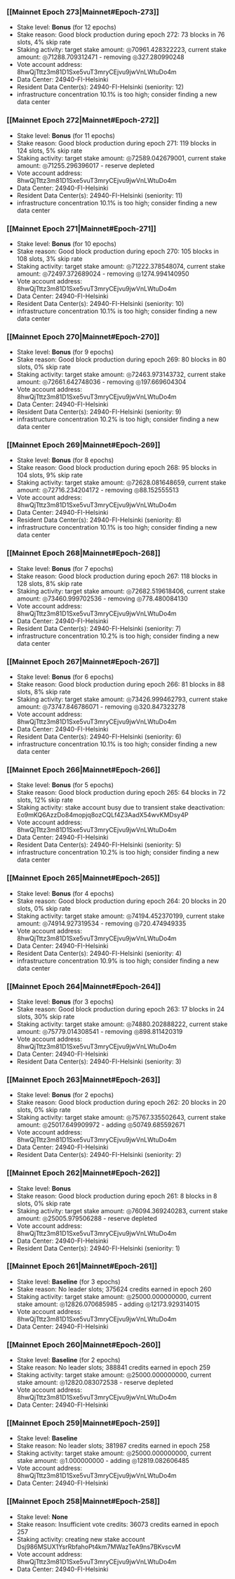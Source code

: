 ### [[Mainnet Epoch 273|Mainnet#Epoch-273]]
* Stake level: **Bonus** (for 12 epochs)
* Stake reason: Good block production during epoch 272: 73 blocks in 76 slots, 4% skip rate
* Staking activity: target stake amount: ◎70961.428322223, current stake amount: ◎71288.709312471 - removing ◎327.280990248
* Vote account address: 8hwQjTttz3m81D1Sxe5vuT3mryCEjvu9jwVnLWtuDo4m
* Data Center: 24940-FI-Helsinki
* Resident Data Center(s): 24940-FI-Helsinki (seniority: 12)
* infrastructure concentration 10.1% is too high; consider finding a new data center
### [[Mainnet Epoch 272|Mainnet#Epoch-272]]
* Stake level: **Bonus** (for 11 epochs)
* Stake reason: Good block production during epoch 271: 119 blocks in 124 slots, 5% skip rate
* Staking activity: target stake amount: ◎72589.042679001, current stake amount: ◎71255.296396017 - reserve depleted
* Vote account address: 8hwQjTttz3m81D1Sxe5vuT3mryCEjvu9jwVnLWtuDo4m
* Data Center: 24940-FI-Helsinki
* Resident Data Center(s): 24940-FI-Helsinki (seniority: 11)
* infrastructure concentration 10.1% is too high; consider finding a new data center
### [[Mainnet Epoch 271|Mainnet#Epoch-271]]
* Stake level: **Bonus** (for 10 epochs)
* Stake reason: Good block production during epoch 270: 105 blocks in 108 slots, 3% skip rate
* Staking activity: target stake amount: ◎71222.378548074, current stake amount: ◎72497.372689024 - removing ◎1274.994140950
* Vote account address: 8hwQjTttz3m81D1Sxe5vuT3mryCEjvu9jwVnLWtuDo4m
* Data Center: 24940-FI-Helsinki
* Resident Data Center(s): 24940-FI-Helsinki (seniority: 10)
* infrastructure concentration 10.1% is too high; consider finding a new data center
### [[Mainnet Epoch 270|Mainnet#Epoch-270]]
* Stake level: **Bonus** (for 9 epochs)
* Stake reason: Good block production during epoch 269: 80 blocks in 80 slots, 0% skip rate
* Staking activity: target stake amount: ◎72463.973143732, current stake amount: ◎72661.642748036 - removing ◎197.669604304
* Vote account address: 8hwQjTttz3m81D1Sxe5vuT3mryCEjvu9jwVnLWtuDo4m
* Data Center: 24940-FI-Helsinki
* Resident Data Center(s): 24940-FI-Helsinki (seniority: 9)
* infrastructure concentration 10.2% is too high; consider finding a new data center
### [[Mainnet Epoch 269|Mainnet#Epoch-269]]
* Stake level: **Bonus** (for 8 epochs)
* Stake reason: Good block production during epoch 268: 95 blocks in 104 slots, 9% skip rate
* Staking activity: target stake amount: ◎72628.081648659, current stake amount: ◎72716.234204172 - removing ◎88.152555513
* Vote account address: 8hwQjTttz3m81D1Sxe5vuT3mryCEjvu9jwVnLWtuDo4m
* Data Center: 24940-FI-Helsinki
* Resident Data Center(s): 24940-FI-Helsinki (seniority: 8)
* infrastructure concentration 10.1% is too high; consider finding a new data center
### [[Mainnet Epoch 268|Mainnet#Epoch-268]]
* Stake level: **Bonus** (for 7 epochs)
* Stake reason: Good block production during epoch 267: 118 blocks in 128 slots, 8% skip rate
* Staking activity: target stake amount: ◎72682.519618406, current stake amount: ◎73460.999702536 - removing ◎778.480084130
* Vote account address: 8hwQjTttz3m81D1Sxe5vuT3mryCEjvu9jwVnLWtuDo4m
* Data Center: 24940-FI-Helsinki
* Resident Data Center(s): 24940-FI-Helsinki (seniority: 7)
* infrastructure concentration 10.2% is too high; consider finding a new data center
### [[Mainnet Epoch 267|Mainnet#Epoch-267]]
* Stake level: **Bonus** (for 6 epochs)
* Stake reason: Good block production during epoch 266: 81 blocks in 88 slots, 8% skip rate
* Staking activity: target stake amount: ◎73426.999462793, current stake amount: ◎73747.846786071 - removing ◎320.847323278
* Vote account address: 8hwQjTttz3m81D1Sxe5vuT3mryCEjvu9jwVnLWtuDo4m
* Data Center: 24940-FI-Helsinki
* Resident Data Center(s): 24940-FI-Helsinki (seniority: 6)
* infrastructure concentration 10.1% is too high; consider finding a new data center
### [[Mainnet Epoch 266|Mainnet#Epoch-266]]
* Stake level: **Bonus** (for 5 epochs)
* Stake reason: Good block production during epoch 265: 64 blocks in 72 slots, 12% skip rate
* Staking activity: stake account busy due to transient stake deactivation: Eo9mKQ6AzzDo84mopjq8ozCQLf4Z3AadX54wvKMDsy4P
* Vote account address: 8hwQjTttz3m81D1Sxe5vuT3mryCEjvu9jwVnLWtuDo4m
* Data Center: 24940-FI-Helsinki
* Resident Data Center(s): 24940-FI-Helsinki (seniority: 5)
* infrastructure concentration 10.2% is too high; consider finding a new data center
### [[Mainnet Epoch 265|Mainnet#Epoch-265]]
* Stake level: **Bonus** (for 4 epochs)
* Stake reason: Good block production during epoch 264: 20 blocks in 20 slots, 0% skip rate
* Staking activity: target stake amount: ◎74194.452370199, current stake amount: ◎74914.927319534 - removing ◎720.474949335
* Vote account address: 8hwQjTttz3m81D1Sxe5vuT3mryCEjvu9jwVnLWtuDo4m
* Data Center: 24940-FI-Helsinki
* Resident Data Center(s): 24940-FI-Helsinki (seniority: 4)
* infrastructure concentration 10.9% is too high; consider finding a new data center
### [[Mainnet Epoch 264|Mainnet#Epoch-264]]
* Stake level: **Bonus** (for 3 epochs)
* Stake reason: Good block production during epoch 263: 17 blocks in 24 slots, 30% skip rate
* Staking activity: target stake amount: ◎74880.202888222, current stake amount: ◎75779.014308541 - removing ◎898.811420319
* Vote account address: 8hwQjTttz3m81D1Sxe5vuT3mryCEjvu9jwVnLWtuDo4m
* Data Center: 24940-FI-Helsinki
* Resident Data Center(s): 24940-FI-Helsinki (seniority: 3)
### [[Mainnet Epoch 263|Mainnet#Epoch-263]]
* Stake level: **Bonus** (for 2 epochs)
* Stake reason: Good block production during epoch 262: 20 blocks in 20 slots, 0% skip rate
* Staking activity: target stake amount: ◎75767.335502643, current stake amount: ◎25017.649909972 - adding ◎50749.685592671
* Vote account address: 8hwQjTttz3m81D1Sxe5vuT3mryCEjvu9jwVnLWtuDo4m
* Data Center: 24940-FI-Helsinki
* Resident Data Center(s): 24940-FI-Helsinki (seniority: 2)
### [[Mainnet Epoch 262|Mainnet#Epoch-262]]
* Stake level: **Bonus**
* Stake reason: Good block production during epoch 261: 8 blocks in 8 slots, 0% skip rate
* Staking activity: target stake amount: ◎76094.369240283, current stake amount: ◎25005.979506288 - reserve depleted
* Vote account address: 8hwQjTttz3m81D1Sxe5vuT3mryCEjvu9jwVnLWtuDo4m
* Data Center: 24940-FI-Helsinki
* Resident Data Center(s): 24940-FI-Helsinki (seniority: 1)
### [[Mainnet Epoch 261|Mainnet#Epoch-261]]
* Stake level: **Baseline** (for 3 epochs)
* Stake reason: No leader slots; 375624 credits earned in epoch 260
* Staking activity: target stake amount: ◎25000.000000000, current stake amount: ◎12826.070685985 - adding ◎12173.929314015
* Vote account address: 8hwQjTttz3m81D1Sxe5vuT3mryCEjvu9jwVnLWtuDo4m
* Data Center: 24940-FI-Helsinki
### [[Mainnet Epoch 260|Mainnet#Epoch-260]]
* Stake level: **Baseline** (for 2 epochs)
* Stake reason: No leader slots; 388841 credits earned in epoch 259
* Staking activity: target stake amount: ◎25000.000000000, current stake amount: ◎12820.083072538 - reserve depleted
* Vote account address: 8hwQjTttz3m81D1Sxe5vuT3mryCEjvu9jwVnLWtuDo4m
* Data Center: 24940-FI-Helsinki
### [[Mainnet Epoch 259|Mainnet#Epoch-259]]
* Stake level: **Baseline**
* Stake reason: No leader slots; 381987 credits earned in epoch 258
* Staking activity: target stake amount: ◎25000.000000000, current stake amount: ◎1.000000000 - adding ◎12819.082606485
* Vote account address: 8hwQjTttz3m81D1Sxe5vuT3mryCEjvu9jwVnLWtuDo4m
* Data Center: 24940-FI-Helsinki
### [[Mainnet Epoch 258|Mainnet#Epoch-258]]
* Stake level: **None**
* Stake reason: Insufficient vote credits: 36073 credits earned in epoch 257
* Staking activity: creating new stake account Dsj986MSUX1YsrRbfahoPt4km7MWazTeA9ns7BKvscvM
* Vote account address: 8hwQjTttz3m81D1Sxe5vuT3mryCEjvu9jwVnLWtuDo4m
* Data Center: 24940-FI-Helsinki